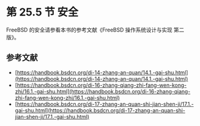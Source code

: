 # 第 25.5 节 安全

FreeBSD 的安全请参看本书的参考文献《FreeBSD 操作系统设计与实现 第二版》。

## 参考文献

* [https://handbook.bsdcn.org/di-14-zhang-an-quan/14.1.-gai-shu.html](https://handbook.bsdcn.org/di-14-zhang-an-quan/14.1.-gai-shu.html)
* [https://handbook.bsdcn.org/di-16-zhang-qiang-zhi-fang-wen-kong-zhi/16.1.-gai-shu.html](https://handbook.bsdcn.org/di-16-zhang-qiang-zhi-fang-wen-kong-zhi/16.1.-gai-shu.html)
* [https://handbook.bsdcn.org/di-17-zhang-an-quan-shi-jian-shen-ji/17.1.-gai-shu.html](https://handbook.bsdcn.org/di-17-zhang-an-quan-shi-jian-shen-ji/17.1.-gai-shu.html)
